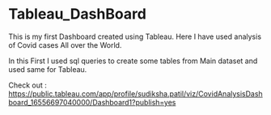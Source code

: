 # Tableau_DashBoard


This is my first Dashboard created using Tableau.
Here I have used analysis of Covid cases All over the World.

In this First I used sql queries to create some tables from Main dataset and used same for Tableau.

Check out  : https://public.tableau.com/app/profile/sudiksha.patil/viz/CovidAnalysisDashboard_16556697040000/Dashboard1?publish=yes

